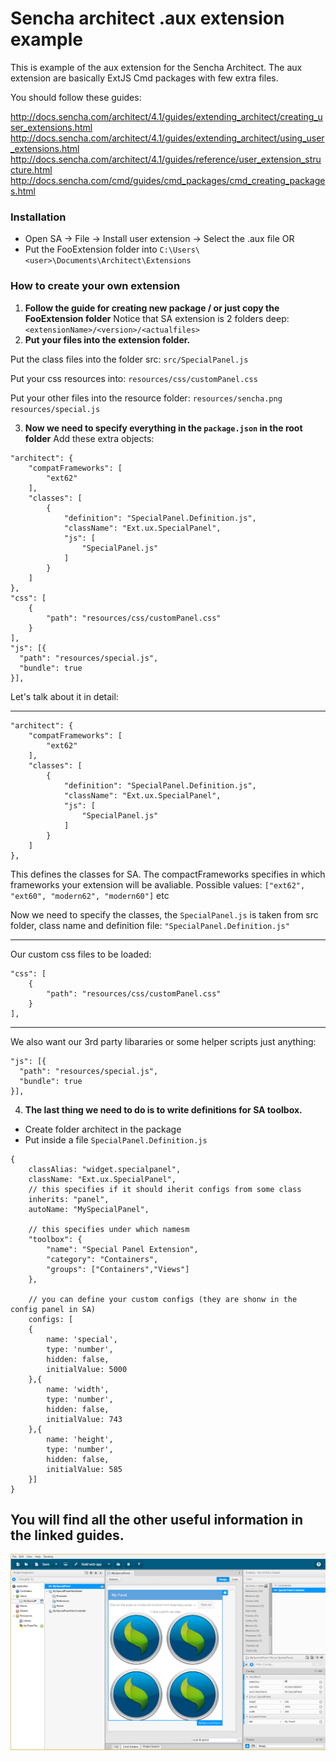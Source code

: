 # Sencha architect .aux extension example

This is example of the aux extension for the Sencha Architect. 
The aux extension are basically ExtJS Cmd packages with few extra files.

You should follow these guides:

http://docs.sencha.com/architect/4.1/guides/extending_architect/creating_user_extensions.html
http://docs.sencha.com/architect/4.1/guides/extending_architect/using_user_extensions.html
http://docs.sencha.com/architect/4.1/guides/reference/user_extension_structure.html
http://docs.sencha.com/cmd/guides/cmd_packages/cmd_creating_packages.html

### Installation 
- Open SA -> File -> Install user extension -> Select the .aux file
OR
- Put the FooExtension folder into `C:\Users\<user>\Documents\Architect\Extensions`

### How to create your own extension
1. **Follow the guide for creating new package / or just copy the FooExtension folder**
Notice that SA extension is 2 folders deep: `<extensionName>/<version>/<actualfiles>`
2. **Put your files into the extension folder.**
 
 Put the class files into the folder src: `src/SpecialPanel.js` 
 
 Put your css resources into: `resources/css/customPanel.css` 
 
 Put your other files into the resource folder:
 `resources/sencha.png` 
 `resources/special.js`
 
3. **Now we need to specify everything in the `package.json` in the root folder**
Add these extra objects:
```
"architect": {
    "compatFrameworks": [
        "ext62"
    ],
    "classes": [
        {
            "definition": "SpecialPanel.Definition.js",
            "className": "Ext.ux.SpecialPanel",
            "js": [
                "SpecialPanel.js"
            ]
        }
    ]
},
"css": [
    {
        "path": "resources/css/customPanel.css"
    }
],
"js": [{
  "path": "resources/special.js",
  "bundle": true
}],
```


Let's talk about it in detail:

---
```
"architect": {
    "compatFrameworks": [
        "ext62"
    ],
    "classes": [
        {
            "definition": "SpecialPanel.Definition.js",
            "className": "Ext.ux.SpecialPanel",
            "js": [
                "SpecialPanel.js"
            ]
        }
    ]
},
```
This defines the classes for SA. The compactFrameworks specifies in which frameworks your extension will be avaliable.
Possible values: `["ext62", "ext60", "modern62", "modern60"]` etc 

Now we need to specify the classes, the `SpecialPanel.js` is taken from src folder, class name and definition file: `"SpecialPanel.Definition.js"`

---

Our custom css files to be loaded:
```
"css": [
    {
        "path": "resources/css/customPanel.css"
    }
],
```

---
We also want our 3rd party libararies or some helper scripts just anything:
```
"js": [{
  "path": "resources/special.js",
  "bundle": true
}],
```

4. **The last thing we need to do is to write definitions for SA toolbox.**
- Create folder architect in the package
- Put inside a file `SpecialPanel.Definition.js`

```
{
    classAlias: "widget.specialpanel",
    className: "Ext.ux.SpecialPanel", 
    // this specifies if it should iherit configs from some class
    inherits: "panel",
    autoName: "MySpecialPanel",

    // this specifies under which namesm 
    "toolbox": {
        "name": "Special Panel Extension",
        "category": "Containers",
        "groups": ["Containers","Views"]
    },

    // you can define your custom configs (they are shonw in the config panel in SA)
    configs: [
    {
        name: 'special',
        type: 'number',
        hidden: false,
        initialValue: 5000
    },{
        name: 'width',
        type: 'number',
        hidden: false,
        initialValue: 743
    },{
        name: 'height',
        type: 'number',
        hidden: false,
        initialValue: 585
    }]
}
```


## You will find all the other useful information in the linked guides.

![ExampleInside SA tag](https://raw.githubusercontent.com/petrvecera/SenchaArchitect-aux/master/SA.png)
